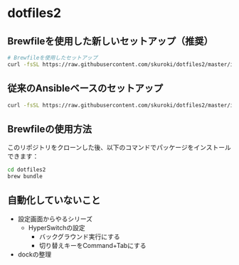 # dotfiles2

## Brewfileを使用した新しいセットアップ（推奨）

```bash
# Brewfileを使用したセットアップ
curl -fsSL https://raw.githubusercontent.com/skuroki/dotfiles2/master/install_with_brewfile.sh | bash -x
```

## 従来のAnsibleベースのセットアップ

```bash
curl -fsSL https://raw.githubusercontent.com/skuroki/dotfiles2/master/install.sh | bash -x
```

## Brewfileの使用方法

このリポジトリをクローンした後、以下のコマンドでパッケージをインストールできます：

```bash
cd dotfiles2
brew bundle
```

## 自動化していないこと

* 設定画面からやるシリーズ
  * HyperSwitchの設定
    * バックグラウンド実行にする
    * 切り替えキーをCommand+Tabにする
* dockの整理
